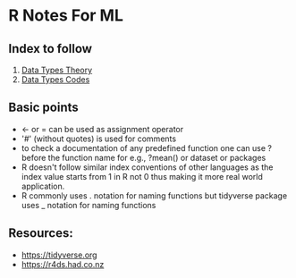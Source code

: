 # R Notes For ML
## Index to follow
1. <a href="https://github.com/gagan-gv/R-Notes-For-ML/blob/main/Data%20Types/Data%20Types%20Theory.md">Data Types Theory</a>
2. <a href="https://github.com/gagan-gv/R-Notes-For-ML/blob/main/Data%20Types/Data%20Types%20Codes.md">Data Types Codes</a>

## Basic points
- <- or = can be used as assignment operator
- '#' (without quotes) is used for comments
- to check a documentation of any predefined function one can use ? before the function name for e.g., ?mean() or dataset or packages
- R doesn't follow similar index conventions of other languages as the index value starts from 1 in R not 0 thus making it more real world application.
- R commonly uses . notation for naming functions but tidyverse package uses _ notation for naming functions

## Resources:
- https://tidyverse.org
- https://r4ds.had.co.nz